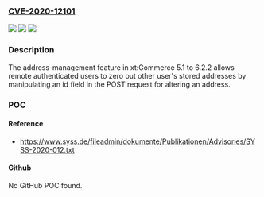 ### [CVE-2020-12101](https://cve.mitre.org/cgi-bin/cvename.cgi?name=CVE-2020-12101)
![](https://img.shields.io/static/v1?label=Product&message=n%2Fa&color=blue)
![](https://img.shields.io/static/v1?label=Version&message=n%2Fa&color=blue)
![](https://img.shields.io/static/v1?label=Vulnerability&message=n%2Fa&color=brighgreen)

### Description

The address-management feature in xt:Commerce 5.1 to 6.2.2 allows remote authenticated users to zero out other user's stored addresses by manipulating an id field in the POST request for altering an address.

### POC

#### Reference
- https://www.syss.de/fileadmin/dokumente/Publikationen/Advisories/SYSS-2020-012.txt

#### Github
No GitHub POC found.

